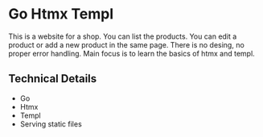 # Go Htmx Templ

This is a website for a shop. You can list the products. You can edit a product or add a new product in the same page. There is no desing, no proper error handling. Main focus is to learn the basics of htmx and templ.

## Technical Details

- Go
- Htmx
- Templ
- Serving static files
